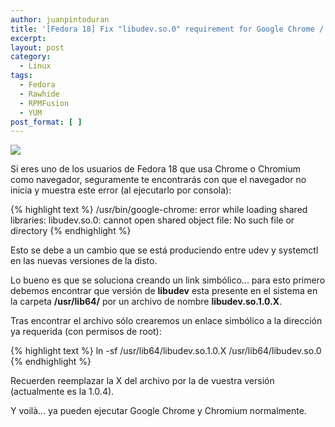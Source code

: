 ```yaml
---
author: juanpintoduran
title: '[Fedora 18] Fix "libudev.so.0" requirement for Google Chrome / Chromium'
excerpt:
layout: post
category:
  - Linux
tags:
  - Fedora
  - Rawhide
  - RPMFusion
  - YUM
post_format: [ ]
---
```

[![][1]][1]

Si eres uno de los usuarios de Fedora 18 que usa Chrome o Chromium como navegador, seguramente te encontrarás con que el navegador no inicia y muestra este error (al ejecutarlo por consola):

{% highlight text %}
/usr/bin/google-chrome: error while loading shared libraries: libudev.so.0: cannot open shared object file: No such file or directory
{% endhighlight %}

Esto se debe a un cambio que se está produciendo entre udev y systemctl en las nuevas versiones de la disto.

Lo bueno es que se soluciona creando un link simbólico... para esto primero debemos encontrar que versión de **libudev** esta presente en el sistema en la carpeta **/usr/lib64/** por un archivo de nombre **libudev.so.1.0.X**.

Tras encontrar el archivo sólo crearemos un enlace simbólico a la dirección ya requerida (con permisos de root):

{% highlight text %}
ln -sf /usr/lib64/libudev.so.1.0.X /usr/lib64/libudev.so.0
{% endhighlight %}

Recuerden reemplazar la X del archivo por la de vuestra versión (actualmente es la 1.0.4).

Y voilà... ya pueden ejecutar Google Chrome y Chromium normalmente.

  [1]: http://cabargas.com/images/fedora-18-chrome.png